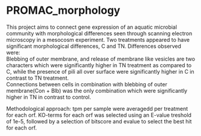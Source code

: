 # PROMAC_morphology

This project aims to connect gene expression of an aquatic microbial community with morphological differences seen through scanning electron microscopy in a mesocosm experiment. Two treatments appeared to have significant morphological differences, C and TN. Differences observed were:   
Blebbing of outer membrane, and release of membrane like vesicles are two characters which were significantly higher in TN treatment as compared to C, while the presence of pili all over surface were significantly higher in C in contrast to TN treatment.   
Connections between cells in combination with blebbing of outer membrane(Con + Blb) was the only combination which were significantly higher in TN in contrast to control.

Methodological approach:
tpm per sample were averagedd per treatment for each orf. KO-terms for each orf was selected using an E-value treshold of 1e-5, followed by a selection of bitscore and evalue to select the best hit for each orf.

